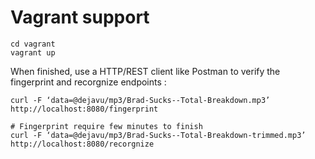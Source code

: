 # Vagrant support
```
cd vagrant
vagrant up
```

When finished, use a HTTP/REST client like Postman to verify the fingerprint and recorgnize endpoints :
```
curl -F ‘data=@dejavu/mp3/Brad-Sucks--Total-Breakdown.mp3’ http://localhost:8080/fingerprint

# Fingerprint require few minutes to finish
curl -F ‘data=@dejavu/mp3/Brad-Sucks--Total-Breakdown-trimmed.mp3’ http://localhost:8080/recorgnize
```
